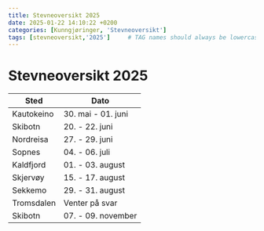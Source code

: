 ```yaml
---
title: Stevneoversikt 2025
date: 2025-01-22 14:10:22 +0200
categories: [Kunngjøringer, 'Stevneoversikt']
tags: [stevneoversikt,'2025']     # TAG names should always be lowercase
---
```


# Stevneoversikt 2025

| Sted       | Dato               |
| ---------- | ------------------ |
| Kautokeino | 30. mai - 01. juni |
| Skibotn    | 20. - 22. juni     |
| Nordreisa  | 27. - 29. juni     |
| Sopnes     | 04. - 06. juli     |
| Kaldfjord  | 01. - 03. august   |
| Skjervøy   | 15. - 17. august   |
| Sekkemo    | 29. - 31. august   |
| Tromsdalen | Venter på svar     |
| Skibotn    | 07. - 09. november |
